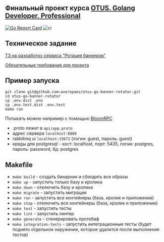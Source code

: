 ## Финальный проект курса [OTUS. Golang Developer. Professional](https://otus.ru/lessons/golang-professional/)

[![Go Report Card](https://goreportcard.com/badge/avoropaev/otus-go-banner-rotator)](https://goreportcard.com/report/avoropaev/otus-go-banner-rotator)
![ci](https://github.com/avoropaev/otus-go-banner-rotator/actions/workflows/tests.yaml/badge.svg)

## Техническое задание

[ТЗ на разработку сервиса "Ротация баннеров"](https://github.com/OtusGolang/final_project/blob/master/02-banners-rotation.md)

[Обязательные требования для проекта](https://github.com/OtusGolang/final_project)

## Пример запуска

```shell
git clone git@github.com:avoropaev/otus-go-banner-rotator.git
cd otus-go-banner-rotator
cp .env.dist .env
cp .env.test.dist .env.test
make run
```

Потыкать можно например с помощью [BloomRPC](https://github.com/bloomrpc/bloomrpc)

- .proto лежит в `api/app.proto`
- адрес сервера `localhost:8889`
- rabbitmq ui `localhost:15672` (логин: guest, пароль: guest)
- креды для postgresql - хост: localhost, порт: 5435, логин: postgres, пароль: password, бд: postgres

## Makefile

- `make build` - создать бинарник и сбилдить все образы
- `make up` - запустить только базу и кролика
- `make down` - отключить базу и кролика
- `make migrate` - запустить миграции
- `make run` - запустить все контейнеры (база, кролик и приложение)
- `make stop` - отключить все контейнеры (база, кролик и приложение)
- `make test` - запустить тесты
- `make lint` - запустить линтер
- `make generate` - сгенерировать протобаф
- `make integration-tests` - запустить интеграционные тесты (будет поднято отдельное окружение, которое удалится после выполнения тестов)
